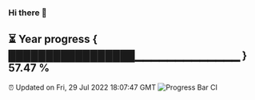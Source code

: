 ### Hi there 👋
⏳ Year progress { █████████████████▁▁▁▁▁▁▁▁▁▁▁▁▁ } 57.47 %
---
⏰ Updated on Fri, 29 Jul 2022 18:07:47 GMT
![Progress Bar CI](https://github.com/Moyi321/Moyi321/workflows/Progress%20Bar%20CI/badge.svg)
